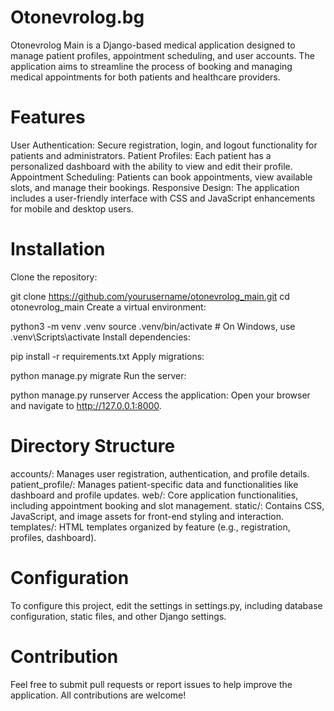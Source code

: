 <h1>Otonevrolog.bg</h1>
Otonevrolog Main is a Django-based medical application designed to manage patient profiles, appointment scheduling, and user accounts. The application aims to streamline the process of booking and managing medical appointments for both patients and healthcare providers.

<h1>Features</h1>
User Authentication: Secure registration, login, and logout functionality for patients and administrators.
Patient Profiles: Each patient has a personalized dashboard with the ability to view and edit their profile.
Appointment Scheduling: Patients can book appointments, view available slots, and manage their bookings.
Responsive Design: The application includes a user-friendly interface with CSS and JavaScript enhancements for mobile and desktop users.

<h1>Installation</h1>
Clone the repository:


git clone https://github.com/yourusername/otonevrolog_main.git
cd otonevrolog_main
Create a virtual environment:


python3 -m venv .venv
source .venv/bin/activate  # On Windows, use .venv\Scripts\activate
Install dependencies:


pip install -r requirements.txt
Apply migrations:


python manage.py migrate
Run the server:


python manage.py runserver
Access the application: Open your browser and navigate to http://127.0.0.1:8000.

<h1>Directory Structure</h1>
accounts/: Manages user registration, authentication, and profile details.
patient_profile/: Manages patient-specific data and functionalities like dashboard and profile updates.
web/: Core application functionalities, including appointment booking and slot management.
static/: Contains CSS, JavaScript, and image assets for front-end styling and interaction.
templates/: HTML templates organized by feature (e.g., registration, profiles, dashboard).

<h1>Configuration</h1>
To configure this project, edit the settings in settings.py, including database configuration, static files, and other Django settings.


<h1>Contribution</h1>
Feel free to submit pull requests or report issues to help improve the application. All contributions are welcome!
